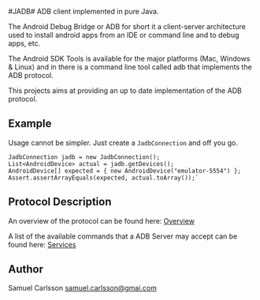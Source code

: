 #JADB#
ADB client implemented in pure Java.

The Android Debug Bridge or ADB for short it a client-server architecture used to install android apps from an IDE or command line and to debug apps, etc.

The Android SDK Tools is available for the major platforms (Mac, Windows & Linux) and in there is a command line tool called adb that implements the ADB protocol.

This projects aims at providing an up to date implementation of the ADB protocol.

## Example ##
Usage cannot be simpler. Just create a `JadbConnection` and off you go.

    JadbConnection jadb = new JadbConnection();
	List<AndroidDevice> actual = jadb.getDevices();
	AndroidDevice[] expected = { new AndroidDevice("emulator-5554") };
	Assert.assertArrayEquals(expected, actual.toArray());`

## Protocol Description ##

An overview of the protocol can be found here: [Overview](https://github.com/cgjones/android-system-core/blob/master/adb/OVERVIEW.TXT)

A list of the available commands that a ADB Server may accept can be found here:
[Services](https://github.com/cgjones/android-system-core/blob/master/adb/SERVICES.TXT)


## Author ##
Samuel Carlsson <samuel.carlsson@gmai.com>